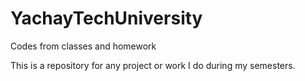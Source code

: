 # YachayTechUniversity
Codes from classes and homework

This is a repository for any project or work I do during my semesters.
